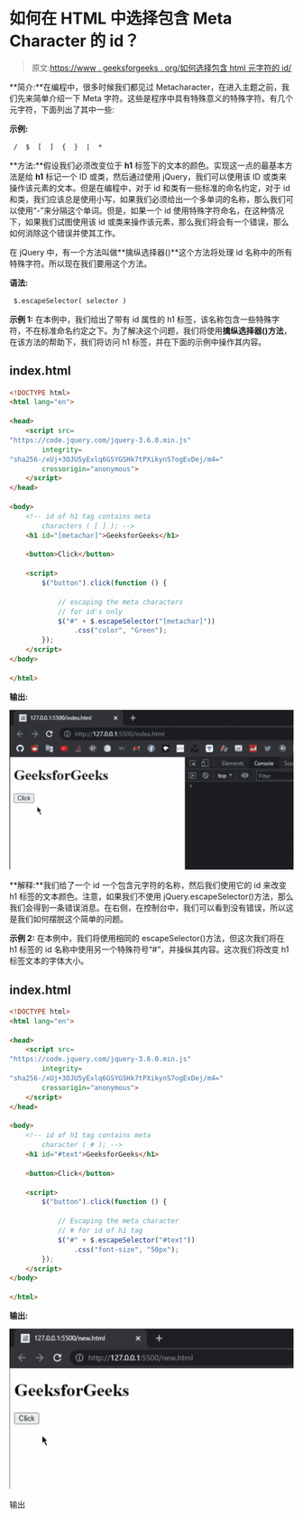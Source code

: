 # 如何在 HTML 中选择包含 Meta Character 的 id？

> 原文:[https://www . geeksforgeeks . org/如何选择包含 html 元字符的 id/](https://www.geeksforgeeks.org/how-to-select-id-that-contains-meta-character-in-html/)

**简介:**在编程中，很多时候我们都见过 Metacharacter，在进入主题之前，我们先来简单介绍一下 Meta 字符。这些是程序中具有特殊意义的特殊字符。有几个元字符，下面列出了其中一些:

**示例:**

```html
 /  $  [  ]  {  }  |  *
```

**方法:**假设我们必须改变位于 **h1** 标签下的文本的颜色。实现这一点的最基本方法是给 **h1** 标记一个 ID 或类，然后通过使用 jQuery，我们可以使用该 ID 或类来操作该元素的文本。但是在编程中，对于 id 和类有一些标准的命名约定，对于 id 和类，我们应该总是使用小写，如果我们必须给出一个多单词的名称，那么我们可以使用“-”来分隔这个单词。但是，如果一个 id 使用特殊字符命名，在这种情况下，如果我们试图使用该 id 或类来操作该元素，那么我们将会有一个错误，那么如何消除这个错误并使其工作。

在 jQuery 中，有一个方法叫做**擒纵选择器()**这个方法将处理 id 名称中的所有特殊字符。所以现在我们要用这个方法。

**语法:**

```html
 $.escapeSelector( selector ) 
```

**示例 1:** 在本例中，我们给出了带有 id 属性的 h1 标签，该名称包含一些特殊字符，不在标准命名约定之下。为了解决这个问题，我们将使用**擒纵选择器()方法**，在该方法的帮助下，我们将访问 h1 标签，并在下面的示例中操作其内容。

## index.html

```html
<!DOCTYPE html>
<html lang="en">

<head>
    <script src=
"https://code.jquery.com/jquery-3.6.0.min.js"
        integrity=
"sha256-/xUj+3OJU5yExlq6GSYGSHk7tPXikynS7ogEvDej/m4="
        crossorigin="anonymous">
    </script>
</head>

<body>
    <!-- id of h1 tag contains meta 
        characters ( [ ] ); -->
    <h1 id="[metachar]">GeeksforGeeks</h1>

    <button>Click</button>

    <script>
        $("button").click(function () {

            // escaping the meta characters
            // for id's only
            $("#" + $.escapeSelector("[metachar]"))
                .css("color", "Green");
        });
    </script>
</body>

</html>
```

**输出:**

![](img/178180acb47c87b52d9a800dce41e5fc.png)

**解释:**我们给了一个 id 一个包含元字符的名称，然后我们使用它的 id 来改变 h1 标签的文本颜色。注意，如果我们不使用 jQuery.escapeSelector()方法，那么我们会得到一条错误消息。在右侧，在控制台中，我们可以看到没有错误，所以这是我们如何摆脱这个简单的问题。

**示例 2:** 在本例中，我们将使用相同的 escapeSelector()方法，但这次我们将在 h1 标签的 id 名称中使用另一个特殊符号“#”，并操纵其内容。这次我们将改变 h1 标签文本的字体大小。

## index.html

```html
<!DOCTYPE html>
<html lang="en">

<head>
    <script src=
"https://code.jquery.com/jquery-3.6.0.min.js"
        integrity=
"sha256-/xUj+3OJU5yExlq6GSYGSHk7tPXikynS7ogEvDej/m4="
        crossorigin="anonymous">
    </script>
</head>

<body>
    <!-- id of h1 tag contains meta 
        character ( # ); -->
    <h1 id="#text">GeeksforGeeks</h1>

    <button>Click</button>

    <script>
        $("button").click(function () {

            // Escaping the meta character
            // # for id of h1 tag
            $("#" + $.escapeSelector("#text"))
                .css("font-size", "50px");
        });
    </script>
</body>

</html>
```

**输出:**

![](img/945900fd7bed8c356268a21a0d7a9f24.png)

输出